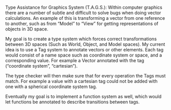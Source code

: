 Type Assistance for Graphics System (T.A.G.S.):
Within computer graphics there are a number of subtle and difficult to solve bugs when doing vector calculations. An example of this is transforming a vector from one reference to another, such as from “Model” to “View” for getting representations of objects in 3D space.

My goal is to create a type system which forces correct transformations between 3D spaces (Such as World, Object, and Model spaces). My current idea is to use a Tag system to annotate vectors or other elements. Each tag would consist of a name space such as coordinate system or space, and a corresponding value. For example a Vector annotated with the tag (“coordinate system”, “cartesian”).

The type checker will then make sure that for every operation the Tags must match. For example a value with a cartesian tag could not be added with one with a spherical coordinate system tag.

Eventually my goal is to implement a function system as well, which would let functions be annotated to describe transitions between tags.
